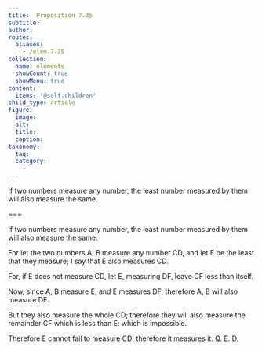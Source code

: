 ```yaml
---
title:  Proposition 7.35
subtitle: 
author:
routes:
  aliases:
    - /elem.7.35
collection:
  name: elements
  showCount: true
  showMenu: true
content:
  items: '@self.children'
child_type: article
figure:
  image:
  alt:
  title:
  caption:
taxonomy:
  tag:
  category:
    - 
---
```


<p>
       <hi rend="ital">If two numbers measure any number, the least number measured by them will also measure the same.</hi>
      </p>

===

<p>
       <span class="ital">If two numbers measure any number, the least number measured by them will also measure the same.</span>
      </p>

<p>For let the two numbers <span class="ital">A</span>, <span class="ital">B</span> measure any number <span class="ital">CD</span>, and let <span class="ital">E</span> be the least that they measure; I say that <span class="ital">E</span> also measures <span class="ital">CD</span>. 
      </p>

<p>For, if <span class="ital">E</span> does not measure <span class="ital">CD</span>, let <span class="ital">E</span>, measuring <span class="ital">DF</span>, leave <span class="ital">CF</span> less than itself. </p>

<p>Now, since <span class="ital">A</span>, <span class="ital">B</span> measure <span class="ital">E</span>, and <span class="ital">E</span> measures <span class="ital">DF</span>, therefore <span class="ital">A</span>, <span class="ital">B</span> will also measure <span class="ital">DF</span>. </p>

<p>But they also measure the whole <span class="ital">CD</span>; therefore they will also measure the remainder <span class="ital">CF</span> which is less than <span class="ital">E</span>: which is impossible. </p>

<p>Therefore <span class="ital">E</span> cannot fail to measure <span class="ital">CD</span>; therefore it measures it. Q. E. D.</p>
